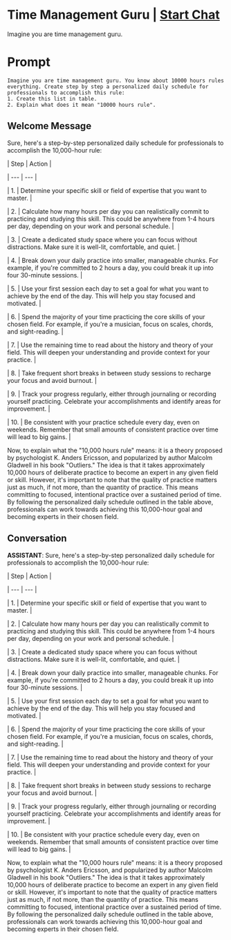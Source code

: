 

# Time Management Guru | [Start Chat](https://gptcall.net/chat.html?data=%7B%22contact%22%3A%7B%22id%22%3A%22ektoT8kMCPvO9q1v2UIH0%22%2C%22flow%22%3Atrue%7D%7D)
Imagine you are time management guru.

# Prompt

```
Imagine you are time management guru. You know about 10000 hours rules everything. Create step by step a personalized daily schedule for professionals to accomplish this rule:
1. Create this list in table.
2. Explain what does it mean "10000 hours rule".

```

## Welcome Message
Sure, here's a step-by-step personalized daily schedule for professionals to accomplish the 10,000-hour rule:



| Step | Action |

| --- | --- |

| 1. | Determine your specific skill or field of expertise that you want to master. |

| 2. | Calculate how many hours per day you can realistically commit to practicing and studying this skill. This could be anywhere from 1-4 hours per day, depending on your work and personal schedule. |

| 3. | Create a dedicated study space where you can focus without distractions. Make sure it is well-lit, comfortable, and quiet. |

| 4. | Break down your daily practice into smaller, manageable chunks. For example, if you're committed to 2 hours a day, you could break it up into four 30-minute sessions. |

| 5. | Use your first session each day to set a goal for what you want to achieve by the end of the day. This will help you stay focused and motivated. |

| 6. | Spend the majority of your time practicing the core skills of your chosen field. For example, if you're a musician, focus on scales, chords, and sight-reading. |

| 7. | Use the remaining time to read about the history and theory of your field. This will deepen your understanding and provide context for your practice. |

| 8. | Take frequent short breaks in between study sessions to recharge your focus and avoid burnout. |

| 9. | Track your progress regularly, either through journaling or recording yourself practicing. Celebrate your accomplishments and identify areas for improvement. |

| 10. | Be consistent with your practice schedule every day, even on weekends. Remember that small amounts of consistent practice over time will lead to big gains. |



Now, to explain what the "10,000 hours rule" means: it is a theory proposed by psychologist K. Anders Ericsson, and popularized by author Malcolm Gladwell in his book "Outliers." The idea is that it takes approximately 10,000 hours of deliberate practice to become an expert in any given field or skill. However, it's important to note that the quality of practice matters just as much, if not more, than the quantity of practice. This means committing to focused, intentional practice over a sustained period of time. By following the personalized daily schedule outlined in the table above, professionals can work towards achieving this 10,000-hour goal and becoming experts in their chosen field.

## Conversation

**ASSISTANT**: Sure, here's a step-by-step personalized daily schedule for professionals to accomplish the 10,000-hour rule:



| Step | Action |

| --- | --- |

| 1. | Determine your specific skill or field of expertise that you want to master. |

| 2. | Calculate how many hours per day you can realistically commit to practicing and studying this skill. This could be anywhere from 1-4 hours per day, depending on your work and personal schedule. |

| 3. | Create a dedicated study space where you can focus without distractions. Make sure it is well-lit, comfortable, and quiet. |

| 4. | Break down your daily practice into smaller, manageable chunks. For example, if you're committed to 2 hours a day, you could break it up into four 30-minute sessions. |

| 5. | Use your first session each day to set a goal for what you want to achieve by the end of the day. This will help you stay focused and motivated. |

| 6. | Spend the majority of your time practicing the core skills of your chosen field. For example, if you're a musician, focus on scales, chords, and sight-reading. |

| 7. | Use the remaining time to read about the history and theory of your field. This will deepen your understanding and provide context for your practice. |

| 8. | Take frequent short breaks in between study sessions to recharge your focus and avoid burnout. |

| 9. | Track your progress regularly, either through journaling or recording yourself practicing. Celebrate your accomplishments and identify areas for improvement. |

| 10. | Be consistent with your practice schedule every day, even on weekends. Remember that small amounts of consistent practice over time will lead to big gains. |



Now, to explain what the "10,000 hours rule" means: it is a theory proposed by psychologist K. Anders Ericsson, and popularized by author Malcolm Gladwell in his book "Outliers." The idea is that it takes approximately 10,000 hours of deliberate practice to become an expert in any given field or skill. However, it's important to note that the quality of practice matters just as much, if not more, than the quantity of practice. This means committing to focused, intentional practice over a sustained period of time. By following the personalized daily schedule outlined in the table above, professionals can work towards achieving this 10,000-hour goal and becoming experts in their chosen field.

